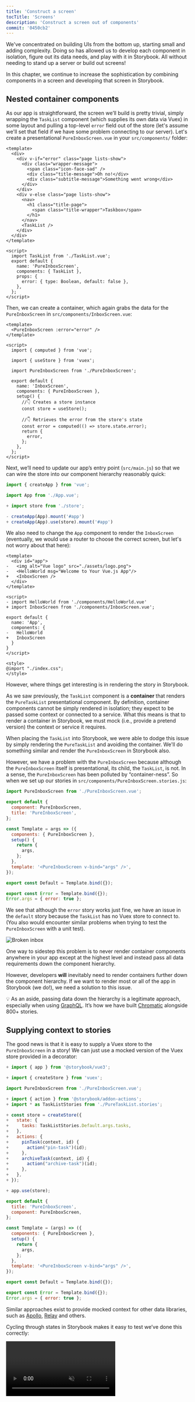 ```yaml
---
title: 'Construct a screen'
tocTitle: 'Screens'
description: 'Construct a screen out of components'
commit: '0450cb2'
---
```


We've concentrated on building UIs from the bottom up, starting small and adding complexity. Doing so has allowed us to develop each component in isolation, figure out its data needs, and play with it in Storybook. All without needing to stand up a server or build out screens!

In this chapter, we continue to increase the sophistication by combining components in a screen and developing that screen in Storybook.

## Nested container components

As our app is straightforward, the screen we’ll build is pretty trivial, simply wrapping the `TaskList` component (which supplies its own data via Vuex) in some layout and pulling a top-level `error` field out of the store (let's assume we'll set that field if we have some problem connecting to our server). Let's create a presentational `PureInboxScreen.vue` in your `src/components/` folder:

```html:title=src/components/PureInboxScreen.vue
<template>
  <div>
    <div v-if="error" class="page lists-show">
      <div class="wrapper-message">
        <span class="icon-face-sad" />
        <div class="title-message">Oh no!</div>
        <div class="subtitle-message">Something went wrong</div>
      </div>
    </div>
    <div v-else class="page lists-show">
      <nav>
        <h1 class="title-page">
          <span class="title-wrapper">Taskbox</span>
        </h1>
      </nav>
      <TaskList />
    </div>
  </div>
</template>

<script>
  import TaskList from './TaskList.vue';
  export default {
    name: 'PureInboxScreen',
    components: { TaskList },
    props: {
      error: { type: Boolean, default: false },
    },
  };
</script>
```

Then, we can create a container, which again grabs the data for the `PureInboxScreen` in `src/components/InboxScreen.vue`:

```html:title=src/components/InboxScreen.vue
<template>
  <PureInboxScreen :error="error" />
</template>

<script>
  import { computed } from 'vue';

  import { useStore } from 'vuex';

  import PureInboxScreen from './PureInboxScreen';

  export default {
    name: 'InboxScreen',
    components: { PureInboxScreen },
    setup() {
      //👇 Creates a store instance
      const store = useStore();

      //👇 Retrieves the error from the store's state
      const error = computed(() => store.state.error);
      return {
        error,
      };
    },
  };
</script>
```

Next, we’ll need to update our app’s entry point (`src/main.js`) so that we can wire the store into our component hierarchy reasonably quick:

```diff:title=src/main.js
import { createApp } from 'vue';

import App from './App.vue';

+ import store from './store';

- createApp(App).mount('#app')
+ createApp(App).use(store).mount('#app')
```

We also need to change the `App` component to render the `InboxScreen` (eventually, we would use a router to choose the correct screen, but let's not worry about that here):

```diff:title=src/App.vue
<template>
  <div id="app">
-   <img alt="Vue logo" src="./assets/logo.png">
-   <HelloWorld msg="Welcome to Your Vue.js App"/>
+   <InboxScreen />
  </div>
</template>

<script>
- import HelloWorld from './components/HelloWorld.vue'
+ import InboxScreen from './components/InboxScreen.vue';

export default {
  name: 'App',
  components: {
-   HelloWorld
+   InboxScreen
  }
}
</script>

<style>
@import "./index.css";
</style>

```

However, where things get interesting is in rendering the story in Storybook.

As we saw previously, the `TaskList` component is a **container** that renders the `PureTaskList` presentational component. By definition, container components cannot be simply rendered in isolation; they expect to be passed some context or connected to a service. What this means is that to render a container in Storybook, we must mock (i.e., provide a pretend version) the context or service it requires.

When placing the `TaskList` into Storybook, we were able to dodge this issue by simply rendering the `PureTaskList` and avoiding the container. We'll do something similar and render the `PureInboxScreen` in Storybook also.

However, we have a problem with the `PureInboxScreen` because although the `PureInboxScreen` itself is presentational, its child, the `TaskList`, is not. In a sense, the `PureInboxScreen` has been polluted by “container-ness”. So when we set up our stories in `src/components/PureInboxScreen.stories.js`:

```js:title=src/components/PureInboxScreen.stories.js
import PureInboxScreen from './PureInboxScreen.vue';

export default {
  component: PureInboxScreen,
  title: 'PureInboxScreen',
};

const Template = args => ({
  components: { PureInboxScreen },
  setup() {
    return {
      args,
    };
  },
  template: '<PureInboxScreen v-bind="args" />',
});

export const Default = Template.bind({});

export const Error = Template.bind({});
Error.args = { error: true };
```

We see that although the `error` story works just fine, we have an issue in the `default` story because the `TaskList` has no Vuex store to connect to. (You also would encounter similar problems when trying to test the `PureInboxScreen` with a unit test).

![Broken inbox](/intro-to-storybook/broken-inboxscreen-vue.png)

One way to sidestep this problem is to never render container components anywhere in your app except at the highest level and instead pass all data requirements down the component hierarchy.

However, developers **will** inevitably need to render containers further down the component hierarchy. If we want to render most or all of the app in Storybook (we do!), we need a solution to this issue.

<div class="aside">
💡 As an aside, passing data down the hierarchy is a legitimate approach, especially when using <a href="http://graphql.org/">GraphQL</a>. It’s how we have built <a href="https://www.chromatic.com">Chromatic</a> alongside 800+ stories.
</div>

## Supplying context to stories

The good news is that it is easy to supply a Vuex store to the `PureInboxScreen` in a story! We can just use a mocked version of the Vuex store provided in a decorator:

```diff:title=src/components/PureInboxScreen.stories.js
+ import { app } from '@storybook/vue3';

+ import { createStore } from 'vuex';

import PureInboxScreen from './PureInboxScreen.vue';

+ import { action } from '@storybook/addon-actions';
+ import * as TaskListStories from './PureTaskList.stories';

+ const store = createStore({
+   state: {
+     tasks: TaskListStories.Default.args.tasks,
+   },
+   actions: {
+     pinTask(context, id) {
+       action("pin-task")(id);
+     },
+     archiveTask(context, id) {
+       action("archive-task")(id);
+     },
+   },
+ });

+ app.use(store);

export default {
  title: 'PureInboxScreen',
  component: PureInboxScreen,
};

const Template = (args) => ({
  components: { PureInboxScreen },
  setup() {
    return {
      args,
    };
  },
  template: '<PureInboxScreen v-bind="args" />',
});

export const Default = Template.bind({});

export const Error = Template.bind({});
Error.args = { error: true };
```

Similar approaches exist to provide mocked context for other data libraries, such as [Apollo](https://www.npmjs.com/package/apollo-storybook-decorator), [Relay](https://github.com/orta/react-storybooks-relay-container) and others.

Cycling through states in Storybook makes it easy to test we’ve done this correctly:

<video autoPlay muted playsInline loop >

  <source
    src="/intro-to-storybook/finished-inboxscreen-states-6-0.mp4"
    type="video/mp4"
  />
</video>

## Interactive stories

So far, we've been able to build a fully functional application from the ground up, starting from a simple component up to a screen and continuously testing each change using our stories. But each new story also requires a manual check on all the other stories to ensure the UI doesn't break. That's a lot of extra work.

Can't we automate this workflow and interact with our components automatically?

Storybook's [`play`](https://storybook.js.org/docs/vue/writing-stories/play-function) function allows us to do just that. A play function includes small snippets of code that are run after the story renders.

The play function helps us verify what happens to the UI when tasks are updated. It uses framework-agnostic DOM APIs, that means we can write stories with the play function to interact with the UI and simulate human behavior no matter the frontend framework.

Let's see it in action! Update your newly created `PureInboxScreen` story, and set up component interactions by adding the following:

```diff:title=src/components/PureInboxScreen.stories.js
import { app } from '@storybook/vue3';

+ import { fireEvent, within } from '@storybook/testing-library';

import { createStore } from 'vuex';

import PureInboxScreen from './PureInboxScreen.vue';

import { action } from '@storybook/addon-actions';
import * as TaskListStories from './PureTaskList.stories';

const store = createStore({
  state: {
    tasks: TaskListStories.Default.args.tasks,
  },
  actions: {
    pinTask(context, id) {
      action("pin-task")(id);
    },
    archiveTask(context, id) {
      action("archive-task")(id);
    },
  },
});

app.use(store);

export default {
  title: 'PureInboxScreen',
  component: PureInboxScreen,
};

const Template = (args) => ({
  components: { PureInboxScreen },
  setup() {
    return {
      args,
    };
  },
  template: '<PureInboxScreen v-bind="args" />',
});

export const Default = Template.bind({});

export const Error = Template.bind({});
Error.args = { error: true };

+ export const WithInteractions = Template.bind({});
+ WithInteractions.play = async ({ canvasElement }) => {
+   const canvas = within(canvasElement);
+   // Simulates pinning the first task
+   await fireEvent.click(canvas.getByLabelText("pinTask-1"));
+   // Simulates pinning the third task
+   await fireEvent.click(canvas.getByLabelText("pinTask-3"));
+ };
```

Check your newly created story. Click the `Interactions` panel to see the list of interactions inside the story's play function.

<video autoPlay muted playsInline loop>

  <source
    src="/intro-to-storybook/storybook-interactive-stories-play-function.mp4"
    type="video/mp4"
  />
</video>

The play function allows us to interact with our UI and quickly check how it responds if we update our tasks. That keeps the UI consistent at no extra manual effort. All without needing to spin up a testing environment or add additional packages.

## Component-Driven Development

We started from the bottom with `Task`, then progressed to `TaskList`, now we’re here with a whole screen UI. Our `InboxScreen` accommodates a nested container component and includes accompanying stories.

<video autoPlay muted playsInline loop style="width:480px; height:auto; margin: 0 auto;">
  <source
    src="/intro-to-storybook/component-driven-development-optimized.mp4"
    type="video/mp4"
  />
</video>

[**Component-Driven Development**](https://www.componentdriven.org/) allows you to gradually expand complexity as you move up the component hierarchy. Among the benefits are a more focused development process and increased coverage of all possible UI permutations. In short, CDD helps you build higher-quality and more complex user interfaces.

We’re not done yet - the job doesn't end when the UI is built. We also need to ensure that it remains durable over time.

<div class="aside">
💡 Don't forget to commit your changes with git!
</div>
